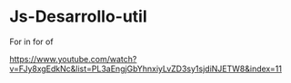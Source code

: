 # Js-Desarrollo-util

For in for of

https://www.youtube.com/watch?v=FJy8xgEdkNc&list=PL3aEngjGbYhnxiyLvZD3sy1sjdiNJETW8&index=11
